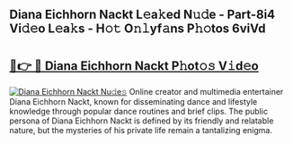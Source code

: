 ## Diana Eichhorn Nackt L𝚎a𝚔ed N𝚞𝚍e - Part-8i4 Vi𝚍𝚎o L𝚎a𝚔s - H𝚘𝚝 O𝚗𝚕yf𝚊ns P𝚑𝚘tos 6viVd

# <h2><a href="http://kf7yrgd.oniu.top/?m=Diana+Eichhorn+Nackt">🔗👉 🔴 Diana Eichhorn Nackt P𝚑ot𝚘𝚜 V𝚒d𝚎o</a></h2>

[![Diana Eichhorn Nackt Nu𝚍e𝚜](https://i.imgur.com/0qMVB7G.gif)](http://kf7yrgd.oniu.top/?m=Diana+Eichhorn+Nackt)
Online creator and multimedia entertainer Diana Eichhorn Nackt, known for disseminating dance and lifestyle knowledge through popular dance routines and brief clips. The public persona of Diana Eichhorn Nackt is defined by its friendly and relatable nature, but the mysteries of his private life remain a tantalizing enigma.  
